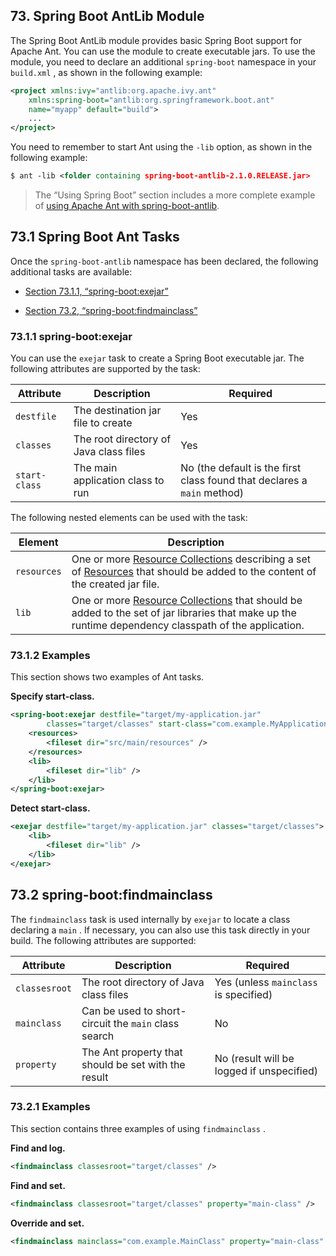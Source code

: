 ## 73. Spring Boot AntLib Module

The Spring Boot AntLib module provides basic Spring Boot support for Apache Ant. You can use the module to create executable jars. To use the module, you need to declare an additional  `spring-boot`  namespace in your  `build.xml` , as shown in the following example:

```xml
<project xmlns:ivy="antlib:org.apache.ivy.ant"
	xmlns:spring-boot="antlib:org.springframework.boot.ant"
	name="myapp" default="build">
	...
</project>
```

You need to remember to start Ant using the  `-lib`  option, as shown in the following example:

```xml
$ ant -lib <folder containing spring-boot-antlib-2.1.0.RELEASE.jar>
```

> The “Using Spring Boot” section includes a more complete example of [using Apache Ant with spring-boot-antlib](using-boot-build-systems.html#using-boot-ant).

## 73.1 Spring Boot Ant Tasks

Once the  `spring-boot-antlib`  namespace has been declared, the following additional tasks are available:

- [Section 73.1.1, “spring-boot:exejar”](build-tool-plugins-antlib.html#spring-boot-ant-exejar)

- [Section 73.2, “spring-boot:findmainclass”](build-tool-plugins-antlib.html#spring-boot-ant-findmainclass)

### 73.1.1 spring-boot:exejar

You can use the  `exejar`  task to create a Spring Boot executable jar. The following attributes are supported by the task:

|Attribute|Description|Required|
|----|----|----|
| `destfile`  |The destination jar file to create |Yes |
| `classes`  |The root directory of Java class files |Yes |
| `start-class`  |The main application class to run |No (the default is the first class found that declares a  `main`  method) |

The following nested elements can be used with the task:

|Element|Description|
|----|----|
| `resources`  |One or more [Resource Collections](https://ant.apache.org/manual/Types/resources.html#collection) describing a set of [Resources](https://ant.apache.org/manual/Types/resources.html) that should be added to the content of the created jar file. |
| `lib`  |One or more [Resource Collections](https://ant.apache.org/manual/Types/resources.html#collection) that should be added to the set of jar libraries that make up the runtime dependency classpath of the application. |

### 73.1.2 Examples

This section shows two examples of Ant tasks.

**Specify start-class.**  

```xml
<spring-boot:exejar destfile="target/my-application.jar"
		classes="target/classes" start-class="com.example.MyApplication">
	<resources>
		<fileset dir="src/main/resources" />
	</resources>
	<lib>
		<fileset dir="lib" />
	</lib>
</spring-boot:exejar>
```

**Detect start-class.**  

```xml
<exejar destfile="target/my-application.jar" classes="target/classes">
	<lib>
		<fileset dir="lib" />
	</lib>
</exejar>
```

## 73.2 spring-boot:findmainclass

The  `findmainclass`  task is used internally by  `exejar`  to locate a class declaring a  `main` . If necessary, you can also use this task directly in your build. The following attributes are supported:

|Attribute|Description|Required|
|----|----|----|
| `classesroot`  |The root directory of Java class files |Yes (unless  `mainclass`  is specified) |
| `mainclass`  |Can be used to short-circuit the  `main`  class search |No |
| `property`  |The Ant property that should be set with the result |No (result will be logged if unspecified) |

### 73.2.1 Examples

This section contains three examples of using  `findmainclass` .

**Find and log.**  

```xml
<findmainclass classesroot="target/classes" />
```

**Find and set.**  

```xml
<findmainclass classesroot="target/classes" property="main-class" />
```

**Override and set.**  

```xml
<findmainclass mainclass="com.example.MainClass" property="main-class" />
```

